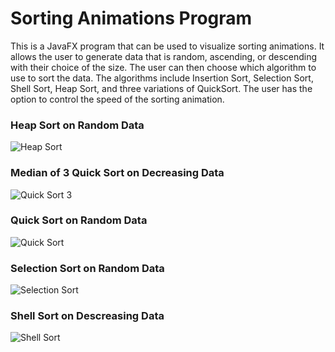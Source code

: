 # Sorting Animations Program
This is a JavaFX program that can be used to visualize sorting animations.
It allows the user to generate data that is random, ascending, or descending with their choice of the size.
The user can then choose which algorithm to use to sort the data. The algorithms include Insertion Sort, Selection Sort, Shell Sort, Heap Sort, and three variations of QuickSort.
The user has the option to control the speed of the sorting animation.

### Heap Sort on Random Data
![Heap Sort](https://danielzelfo.github.io/img/min/sortingAnim/heaprand.gif)

### Median of 3 Quick Sort on Decreasing Data
![Quick Sort 3](https://danielzelfo.github.io/img/min/sortingAnim/quick3dec.gif)

### Quick Sort on Random Data
![Quick Sort](https://danielzelfo.github.io/img/min/sortingAnim/quickrand.gif)

### Selection Sort on Random Data
![Selection Sort](https://danielzelfo.github.io/img/min/sortingAnim/selectrand.gif)

### Shell Sort on Descreasing Data
![Shell Sort](https://danielzelfo.github.io/img/min/sortingAnim/shelldec.gif)
